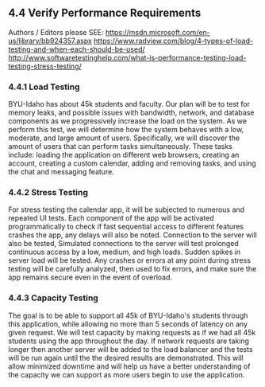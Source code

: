 ## 4.4 Verify Performance Requirements

Authors / Editors please SEE: 
https://msdn.microsoft.com/en-us/library/bb924357.aspx
https://www.radview.com/blog/4-types-of-load-testing-and-when-each-should-be-used/
http://www.softwaretestinghelp.com/what-is-performance-testing-load-testing-stress-testing/

### 4.4.1 Load Testing

BYU-Idaho has about 45k students and faculty. Our plan will be to test for memory leaks, and possible issues with bandwidth, network, and database components as we progressively increase the load on the system. As we perform this test, we will determine how the system behaves with a low, moderate, and large amount of users. Specifically, we will discover the amount of users that can perform tasks simultaneously. These tasks include: loading the application on different web browsers, creating an account, creating a custom calendar, adding and removing tasks, and using the chat and messaging feature. 

### 4.4.2 Stress Testing

For stress testing the calendar app, it will be subjected to numerous and repeated UI tests. Each component of the app will be activated programmatically to check if fast sequential access to different features crashes the app, any delays will also be noted. Connection to the server will also be tested, Simulated connections to the server will test prolonged continuous access by a low, medium, and high loads. Sudden spikes in server load will be tested. Any crashes or errors at any point during stress testing will be carefully analyzed, then used to fix errors, and make sure the app remains secure even in the event of overload.

### 4.4.3 Capacity Testing

The goal is to be able to support all 45k of BYU-Idaho's students through this application, while allowing no more than 5 seconds of latency on any given request. We will test capacity by making requests as if we had all 45k students using the app throughout the day. If network requests are taking longer then another server will be added to the load balancer and the tests will be run again until the the desired results are demonstrated. This will allow minimized downtime and will help us have a better understanding of the capacity we can support as more users begin to use the application.
